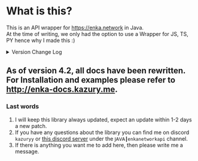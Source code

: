 # What is this?

This is an API wrapper for https://enka.network in Java.
<br> At the time of writing, we only had the option to use a Wrapper for JS, TS, PY hence why I made this :)

<details>
<summary>Version Change Log</summary>

> Update - 08/05/2025 - Library Version: 5.6 | Genshin Impact Update
- Added new 5.6 [version data](<https://github.com/kazuryyx/EnkaNetworkAPI/commit/a47f2eaeea060888e5766d0256a900f49fd7507e>)

> Update - 11/04/2025 - Library Version: 5.5 | Honkai: Star Rail Update
- Added new 3.2 [version data](<https://github.com/kazuryyx/EnkaNetworkAPI/commit/d66af137c6e660610d6b635a26d33681964f49f2>)

> Update - 04/04/2025 - Library Version: 5.5 | Genshin Impact Update
- Added new 5.5 [version data](<https://github.com/kazuryyx/EnkaNetworkAPI/commit/16f880e39066837b244b51d61b94190cb6eb7452>)

**Note:** There have been other changes before these, only the latest 3 will show.
</details>

## As of version 4.2, all docs have been rewritten. For Installation and examples please refer to http://enka-docs.kazury.me.

### Last words
1. I will keep this library always updated, expect an update within 1-2 days a new patch.
2. If you have any questions about the library you can find me on discord ``kazuryy`` or [this discord server](https://discord.gg/CuXPVGJDhk) under the ``𝖩𝖠𝖵𝖠┃enkanetworkapi`` channel.
3. If there is anything you want me to add here, then please write me a message.
